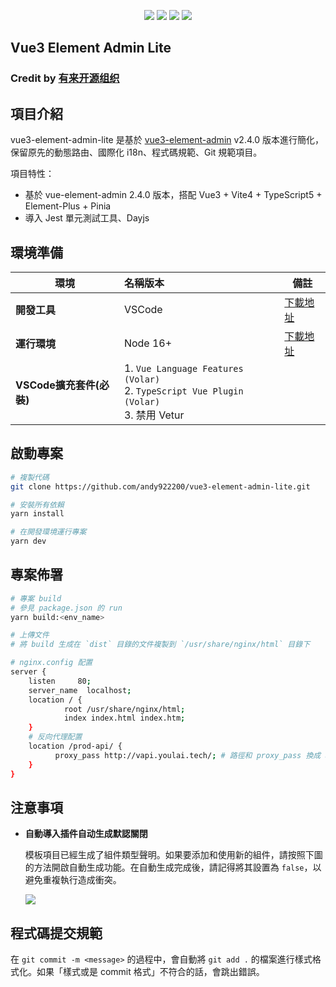 <p align="center">
    <img src="https://img.shields.io/badge/Vue-3.3.1-brightgreen.svg"/>
    <img src="https://img.shields.io/badge/Vite-4.3.5-green.svg"/>
    <img src="https://img.shields.io/badge/Element Plus-2.3.6-blue.svg"/>
    <img src="https://img.shields.io/badge/license-MIT-green.svg"/>
</p>

## Vue3 Element Admin Lite
### Credit by [有来开源组织](https://gitee.com/youlaitech/youlai-mall)

## 項目介紹

vue3-element-admin-lite 是基於 [vue3-element-admin](https://gitee.com/youlaiorg/vue3-element-admin) v2.4.0 版本進行簡化，保留原先的動態路由、國際化 i18n、程式碼規範、Git 規範項目。

項目特性：

- 基於 vue-element-admin 2.4.0 版本，搭配 Vue3 + Vite4 + TypeScript5 + Element-Plus + Pinia
- 導入 Jest 單元測試工具、Dayjs

## 環境準備

| 環境                 | 名稱版本                                                     | 備註                                                         |
| -------------------- | :----------------------------------------------------------- | ------------------------------------------------------------ |
| **開發工具**         | VSCode                                                       | [下載地址](https://code.visualstudio.com/Download)           |
| **運行環境**         | Node 16+                                                     | [下載地址](https://nodejs.org/en)                        |
| **VSCode擴充套件(必裝)** | 1. `Vue Language Features (Volar) ` <br/> 2. `TypeScript Vue Plugin (Volar) `  <br/>3. 禁用 Vetur |

## 啟動專案

```bash
# 複製代碼
git clone https://github.com/andy922200/vue3-element-admin-lite.git

# 安裝所有依賴
yarn install

# 在開發環境運行專案
yarn dev
```

## 專案佈署
```bash
# 專案 build
# 參見 package.json 的 run 
yarn build:<env_name>

# 上傳文件
# 將 build 生成在 `dist` 目錄的文件複製到 `/usr/share/nginx/html` 目錄下

# nginx.config 配置
server {
	listen     80;
	server_name  localhost;
	location / {
            root /usr/share/nginx/html;
            index index.html index.htm;
	}
	# 反向代理配置
	location /prod-api/ {
          proxy_pass http://vapi.youlai.tech/; # 路徑和 proxy_pass 換成 api 伺服器網址
	}
}
```

## 注意事項

- **自動導入插件自动生成默認關閉**

  模板項目已經生成了組件類型聲明。如果要添加和使用新的組件，請按照下圖的方法開啟自動生成功能。在自動生成完成後，請記得將其設置為 `false`，以避免重複執行造成衝突。

  ![](https://foruda.gitee.com/images/1687755823137387608/412ea803_716974.png)

## 程式碼提交規範

在 `git commit -m <message>` 的過程中，會自動將 `git add .` 的檔案進行樣式格式化。如果「樣式或是 commit 格式」不符合的話，會跳出錯誤。
